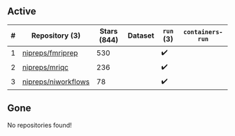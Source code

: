 ## Active
| # | Repository (3) | Stars (844) | Dataset | `run` (3) | `containers-run` |
| --- | --- | --- | --- | --- | --- |
| 1 | [nipreps/fmriprep](https://github.com/nipreps/fmriprep) | 530 |  | :heavy_check_mark: |  |
| 2 | [nipreps/mriqc](https://github.com/nipreps/mriqc) | 236 |  | :heavy_check_mark: |  |
| 3 | [nipreps/niworkflows](https://github.com/nipreps/niworkflows) | 78 |  | :heavy_check_mark: |  |

## Gone
No repositories found!
